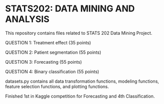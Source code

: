 # STATS202: DATA MINING AND ANALYSIS

This repository contains files related to STATS 202 Data Mining Project.

QUESTION 1: Treatment effect (35 points)

QUESTION 2: Patient segmentation (55 points)

QUESTION 3: Forecasting (55 points)

QUESTION 4: Binary classification (55 points)

datasets.py contains all data transformation functions, modeling functions, feature selection functions, and plotting functions.

Finished 1st in Kaggle competition for Forecasting and 4th Classification.
